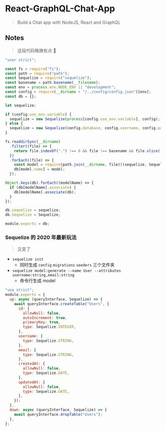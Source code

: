 # React-GraphQL-Chat-App

> Build a Chat app with NodeJS, React and GraphQL

## Notes

> 这段代码略微有点 🐂

```js
"user strict";

const fs = require("fs");
const path = require("path");
const Sequelize = require("sequelize");
const basename = path.basename(__filename);
const env = process.env.NODE_ENV || "development";
const config = require(__dirname + "/../config/config.json")[env];
const db = {};

let sequelize;

if (config.use_env.variable) {
  sequelize = new Sequelize(process[config.use_env.variable], config);
} else {
  sequelize = new Sequelize(config.database, config.username, config.password, config);
}

fs.readdirSync(__dirname)
  .filter((file) => {
    return file.indexOf(".") !== 0 && file !== basename && file.slice(-3) === ".js";
  })
  .forEach((file) => {
    const model = require(path.join(__dirname, file))(sequelize, Sequelize.DataTypes);
    db[model.name] = model;
  });

Object.keys(db).forEach((modelName) => {
  if (db[modelName].associate) {
    db[modelName].associate(db);
  }
});

db.sequelize = sequelize;
db.Sequelize = Sequelize;

module.exports = db;
```

### Sequelize 的 2020 年最新玩法

> 又变了

- `sequelize init`
  - 同时生成 `config` `migrations` `seeders` 三个文件夹
- `sequelize model:generate --name User --attributes username:string,email:string`
  - 命令行生成 model

```js
"use strict";
module.exports = {
  up: async (queryInterface, Sequelize) => {
    await queryInterface.createTable("Users", {
      id: {
        allowNull: false,
        autoIncrement: true,
        primaryKey: true,
        type: Sequelize.INTEGER,
      },
      username: {
        type: Sequelize.STRING,
      },
      email: {
        type: Sequelize.STRING,
      },
      createdAt: {
        allowNull: false,
        type: Sequelize.DATE,
      },
      updatedAt: {
        allowNull: false,
        type: Sequelize.DATE,
      },
    });
  },
  down: async (queryInterface, Sequelize) => {
    await queryInterface.dropTable("Users");
  },
};
```
